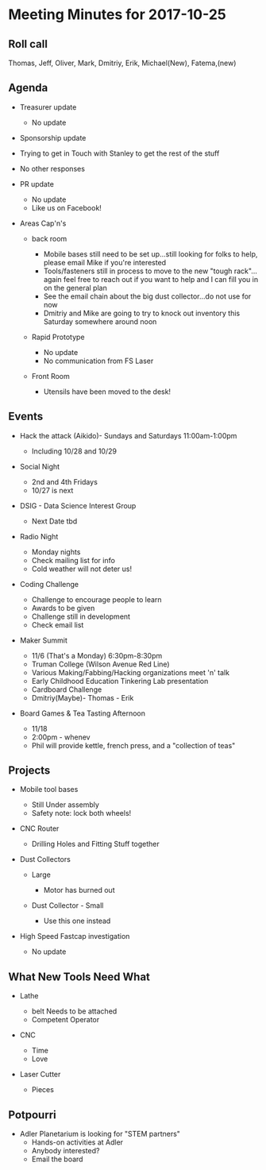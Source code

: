 Meeting Minutes for 2017-10-25
=============================

Roll call
---------
Thomas, Jeff, Oliver, Mark, Dmitriy, Erik, Michael(New), Fatema,(new)

Agenda
------
- Treasurer update
  - No update

- Sponsorship update
 - Trying to get in Touch with Stanley to get the rest of the stuff
 - No other responses

- PR update
  - No update 
  - Like us on Facebook!
  

- Areas Cap'n's
  - back room
    - Mobile bases still need to be set up...still looking for folks to help, please email Mike if you're interested
    - Tools/fasteners still in process to move to the new "tough rack"... again feel free to reach out if you want to help and I can fill you in on the general plan
    - See the email chain about the big dust collector...do not use for now
    -  Dmitriy and Mike are going to try to knock out inventory this Saturday somewhere around noon
 
  - Rapid Prototype
     - No update
     - No communication from FS Laser

  - Front Room
     - Utensils have been moved to the desk!


Events
------
- Hack the attack (Aikido)- Sundays and Saturdays 11:00am-1:00pm
  - Including 10/28 and 10/29

- Social Night
  - 2nd and 4th Fridays
  - 10/27 is next

- DSIG - Data Science Interest Group
  - Next Date tbd

- Radio Night
  - Monday nights
  - Check mailing list for info
  - Cold weather will not deter us!

- Coding Challenge
  - Challenge to encourage people to learn
  - Awards to be given
  - Challenge still in development
  - Check email list

- Maker Summit
  - 11/6 (That's a Monday) 6:30pm-8:30pm
  - Truman College (Wilson Avenue Red Line)
  - Various Making/Fabbing/Hacking organizations meet 'n' talk
  - Early Childhood Education Tinkering Lab presentation
  - Cardboard Challenge
  - Dmitriy(Maybe)- Thomas - Erik

- Board Games & Tea Tasting Afternoon
  - 11/18
  - 2:00pm - whenev
  - Phil will provide kettle, french press, and a "collection of teas"

Projects
--------
- Mobile tool bases
  - Still Under assembly
  - Safety note:  lock both wheels!

- CNC Router
  - Drilling Holes and Fitting Stuff together

- Dust Collectors
  - Large
    - Motor has burned out
 
  - Dust Collector - Small
     - Use this one instead

- High Speed Fastcap investigation
  - No update
  


What New Tools Need What
-----------------------
  - Lathe
    - belt Needs to be attached
    - Competent Operator

  - CNC
    - Time
    - Love
 
  - Laser Cutter
    - Pieces



Potpourri
---------
- Adler Planetarium is looking for "STEM partners"
  - Hands-on activities at Adler
  - Anybody interested?
  - Email the board




